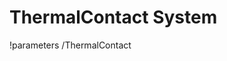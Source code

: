 <!-- MOOSE Documentation Stub: Remove this when content is added. -->

# ThermalContact System
!parameters /ThermalContact

